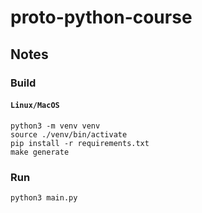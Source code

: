 # proto-python-course

## Notes

### Build

#### `Linux/MacOS`

```shell
python3 -m venv venv
source ./venv/bin/activate
pip install -r requirements.txt
make generate
```

### Run

```
python3 main.py
```
